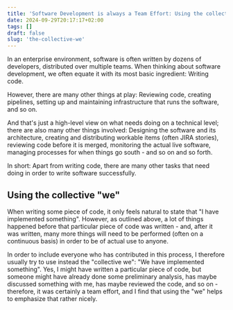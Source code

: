 ```yaml
---
title: 'Software Development is always a Team Effort: Using the collective "we"'
date: 2024-09-29T20:17:17+02:00
tags: []
draft: false
slug: 'the-collective-we'
---
```


In an enterprise environment, software is often written by dozens of developers, distributed over multiple teams.
When thinking about software development, we often equate it with its most basic ingredient: Writing code.

However, there are many other things at play: Reviewing code, creating pipelines, setting up and maintaining infrastructure that runs the software, and so on.

And that's just a high-level view on what needs doing on a technical level;
there are also many other things involved: Designing the software and its architecture,
creating and distributing workable items (often JIRA stories), reviewing code before it is merged,
monitoring the actual live software, managing processes for when things go south - and so on and so forth.

In short: Apart from writing code, there are many other tasks that need doing in order to write software successfully.

## Using the collective "we"

When writing some piece of code, it only feels natural to state that "I have implemented something".
However, as outlined above, a lot of things happened before that particular piece of code was written - and,
after it was written, many more things will need to be performed (often on a continuous basis) in order to be of
actual use to anyone.

In order to include everyone who has contributed in this process, I therefore usually try to use instead the "collective we":
"We have implemented something". Yes, I might have written a particular piece of code, but someone might have already done some preliminary analysis,
has maybe discussed something with me, has maybe reviewed the code, and so on - therefore, it was certainly a team effort, and I find that using the "we"
helps to emphasize that rather nicely.
